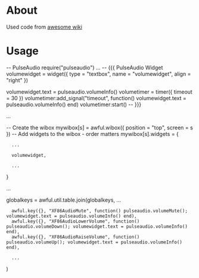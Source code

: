 About
=====

Used code from [awesome wiki](http://awesome.naquadah.org/wiki/Roultabie_volume_widget_for_PulseAudio)

Usage
=====

  -- PulseAudio
  require("pulseaudio")
  ...
  -- {{{ PulseAudio Widget
  volumewidget = widget({
      type = "textbox",
      name = "volumewidget",
      align = "right"
  })

  volumewidget.text = pulseaudio.volumeInfo()
  volumetimer = timer({ timeout = 30 })
  volumetimer:add_signal("timeout", function() volumewidget.text = pulseaudio.volumeInfo() end)
  volumetimer:start()
  -- }}}

 ...

  -- Create the wibox
  mywibox[s] = awful.wibox({ position = "top", screen = s })
  -- Add widgets to the wibox - order matters
  mywibox[s].widgets = {

      ...

      volumewidget,

      ...
  }

  ...

  globalkeys = awful.util.table.join(globalkeys,
      ...

      awful.key({}, "XF86AudioMute", function() pulseaudio.volumeMute(); volumewidget.text = pulseaudio.volumeInfo() end),
      awful.key({}, "XF86AudioLowerVolume", function() pulseaudio.volumeDown(); volumewidget.text = pulseaudio.volumeInfo() end),
      awful.key({}, "XF86AudioRaiseVolume", function() pulseaudio.volumeUp(); volumewidget.text = pulseaudio.volumeInfo() end),

      ...
  )

